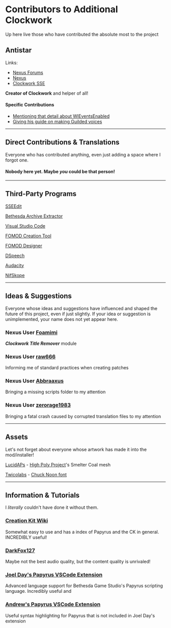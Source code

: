 # Contributors to Additional Clockwork

Up here live those who have contributed the absolute most to the project

## Antistar

Links:

* [Nexus Forums](https://forums.nexusmods.com/index.php?/user/60908-antistar)
* [Nexus](https://www.nexusmods.com/users/60908)
* [Clockwork SSE](https://www.nexusmods.com/skyrimspecialedition/mods/4155)

**Creator of Clockwork** and helper of all!

#### Specific Contributions

* [Mentioning that detail about WIEventsEnabled](https://forums.nexusmods.com/index.php?/topic/5060895-clockwork-sse/page-154#:~:text=someone%20did%20mention%20to%20me%20a%20while%20ago%20though%20that%20setting%20the%20wieventsenabled%20global%20to%200%20(in%20other%20words%20disabling%20%22world%20interaction%22%20events)%20should%20stop%20the%20courier%20from%20showing%20up.)
* [Giving his guide on making Guilded voices](https://forums.nexusmods.com/index.php?showtopic=5060895/#entry91927523)

-----

## Direct Contributions & Translations

Everyone who has contributed anything, even just adding a space where I forgot one.

#### Nobody here yet. Maybe ***you*** could be that person!

-----

## Third-Party Programs

[SSEEdit](https://www.nexusmods.com/skyrimspecialedition/mods/164)

[Bethesda Archive Extractor](https://www.nexusmods.com/fallout4/mods/78)

[Visual Studio Code](https://code.visualstudio.com)

[FOMOD Creation Tool](https://www.nexusmods.com/fallout4/mods/6821)

[FOMOD Designer](https://github.com/GandaG/fomod-designer)

[DSpeech](http://dimio.altervista.org/eng/#:~:text=DTASKMANAGER-,dspeech,-DSpeech)

[Audacity](https://audacityteam.org)

[NifSkope](https://github.com/niftools/nifskope)

-----

## Ideas & Suggestions

Everyone whose ideas and suggestions have influenced and shaped the future of this project, even if just slightly. If your idea or suggestion is unimplemented, your name does not yet appear here.

### Nexus User [Foamimi](https://forums.nexusmods.com/index.php?/user/42417205-foamimi)

***Clockwork Title Remover*** module

### Nexus User [raw666](https://forums.nexusmods.com/index.php?/user/1136756-raw666)

Informing me of standard practices when creating patches

### Nexus User [Abbraaxus](https://forums.nexusmods.com/index.php?/user/707602-abbraaxus)

Bringing a missing scripts folder to my attention

### Nexus User [zerorage1983](https://forums.nexusmods.com/index.php?/user/7727148-zerorage1983)

Bringing a fatal crash caused by corrupted translation files to my attention

-----

## Assets

Let's not forget about everyone whose artwork has made it into the mod/installer!

[LucidAPs](https://www.nexusmods.com/skyrimspecialedition/users/3180451) - [High Poly Project](https://www.nexusmods.com/skyrimspecialedition/mods/12029)'s Smelter Coal mesh

[Twicolabs](https://twicolabs.com) - [Chuck Noon font](https://www.dafont.com/chuck-noon.font)

-----

## Information & Tutorials

I *literally* couldn't have done it without them.

### [Creation Kit Wiki](https://creationkit.com)

Somewhat easy to use and has a index of Papyrus and the CK in general. INCREDIBLY useful!

### [DarkFox127](https://youtube.com/Darkfox127)

Maybe not the best audio quality, but the content quality is unrivaled!

### [Joel Day's Papyrus VSCode Extension](https://marketplace.visualstudio.com/items?itemName=joelday.papyrus-lang-vscode)

Advanced language support for Bethesda Game Studio's Papyrus scripting language. Incredibly useful and 

### [Andrew's Papyrus VSCode Extension](https://marketplace.visualstudio.com/items?itemName=plankton020.papyrus)
Useful syntax highlighting for Papyrus that is not included in Joel Day's extension
